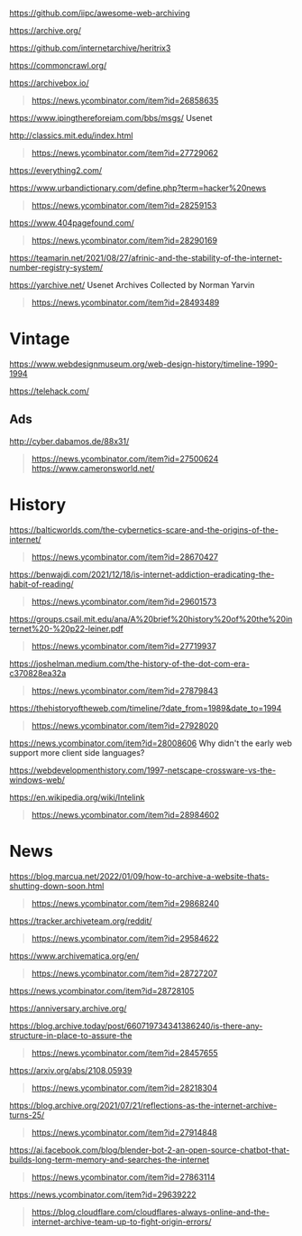 https://github.com/iipc/awesome-web-archiving

https://archive.org/

https://github.com/internetarchive/heritrix3

https://commoncrawl.org/

https://archivebox.io/
> https://news.ycombinator.com/item?id=26858635

https://www.ipingthereforeiam.com/bbs/msgs/ Usenet

http://classics.mit.edu/index.html
> https://news.ycombinator.com/item?id=27729062

https://everything2.com/

https://www.urbandictionary.com/define.php?term=hacker%20news
> https://news.ycombinator.com/item?id=28259153

https://www.404pagefound.com/
> https://news.ycombinator.com/item?id=28290169

https://teamarin.net/2021/08/27/afrinic-and-the-stability-of-the-internet-number-registry-system/

https://yarchive.net/ Usenet Archives Collected by Norman Yarvin
> https://news.ycombinator.com/item?id=28493489

# Vintage
https://www.webdesignmuseum.org/web-design-history/timeline-1990-1994

https://telehack.com/
> 

## Ads
http://cyber.dabamos.de/88x31/
> https://news.ycombinator.com/item?id=27500624
 > https://www.cameronsworld.net/

# History
https://balticworlds.com/the-cybernetics-scare-and-the-origins-of-the-internet/
> https://news.ycombinator.com/item?id=28670427

https://benwajdi.com/2021/12/18/is-internet-addiction-eradicating-the-habit-of-reading/
> https://news.ycombinator.com/item?id=29601573

https://groups.csail.mit.edu/ana/A%20brief%20history%20of%20the%20internet%20-%20p22-leiner.pdf
> https://news.ycombinator.com/item?id=27719937

https://joshelman.medium.com/the-history-of-the-dot-com-era-c370828ea32a
> https://news.ycombinator.com/item?id=27879843

https://thehistoryoftheweb.com/timeline/?date_from=1989&date_to=1994
> https://news.ycombinator.com/item?id=27928020

https://news.ycombinator.com/item?id=28008606 Why didn't the early web support more client side languages?

https://webdevelopmenthistory.com/1997-netscape-crossware-vs-the-windows-web/

https://en.wikipedia.org/wiki/Intelink
> https://news.ycombinator.com/item?id=28984602

# News
https://blog.marcua.net/2022/01/09/how-to-archive-a-website-thats-shutting-down-soon.html
> https://news.ycombinator.com/item?id=29868240

https://tracker.archiveteam.org/reddit/
> https://news.ycombinator.com/item?id=29584622

https://www.archivematica.org/en/
> https://news.ycombinator.com/item?id=28727207

https://news.ycombinator.com/item?id=28728105

https://anniversary.archive.org/

https://blog.archive.today/post/660719734341386240/is-there-any-structure-in-place-to-assure-the
> https://news.ycombinator.com/item?id=28457655

https://arxiv.org/abs/2108.05939
> https://news.ycombinator.com/item?id=28218304

https://blog.archive.org/2021/07/21/reflections-as-the-internet-archive-turns-25/
> https://news.ycombinator.com/item?id=27914848

https://ai.facebook.com/blog/blender-bot-2-an-open-source-chatbot-that-builds-long-term-memory-and-searches-the-internet
> https://news.ycombinator.com/item?id=27863114

https://news.ycombinator.com/item?id=29639222
> https://blog.cloudflare.com/cloudflares-always-online-and-the-internet-archive-team-up-to-fight-origin-errors/
